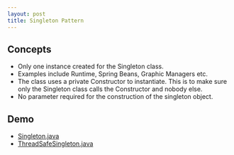 ```yaml
---
layout: post
title: Singleton Pattern
---
```


## Concepts

- Only one instance created for the Singleton class.
- Examples include Runtime, Spring Beans, Graphic Managers etc.
- The class uses a private Constructor to instantiate. This is to make sure only the Singleton class calls the Constructor and nobody else.
- No parameter required for the construction of the singleton object.

## Demo

- [Singleton.java]()
- [ThreadSafeSingleton.java]()
